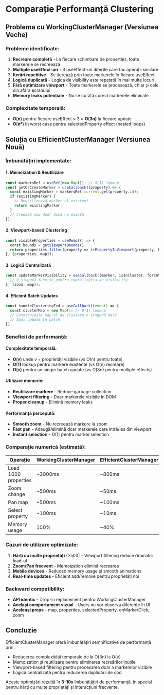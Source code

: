 # Comparație Performanță Clustering

## Problema cu WorkingClusterManager (Versiunea Veche)

### Probleme identificate:
1. **Recreare completă** - La fiecare schimbare de properties, toate markerele se recreează
2. **Multiple useEffect-uri** - 3 useEffect-uri diferite care fac operații similare  
3. **Iterări repetitive** - Se iterează prin toate markerele în fiecare useEffect
4. **Logică duplicată** - Logica de visibility este repetată în mai multe locuri
5. **Fără optimizare viewport** - Toate markerele se procesează, chiar și cele din afara ecranului
6. **Memory leaks potențiale** - Nu se curăță corect markerele eliminate

### Complexitate temporală:
- **O(n)** pentru fiecare useEffect × 3 = **O(3n)** la fiecare update
- **O(n²)** în worst case pentru selectedProperty effect (nested loops)

## Soluția cu EfficientClusterManager (Versiunea Nouă)

### Îmbunătățiri implementate:

#### 1. **Memoization & Reutilizare**
```javascript
const markersRef = useRef(new Map()); // O(1) lookup
const getOrCreateMarker = useCallback((property) => {
  const existingMarker = markersRef.current.get(property.id);
  if (existingMarker) {
    // Reutilizează marker-ul existent
    return existingMarker;
  }
  // Creează nou doar dacă nu există
});
```

#### 2. **Viewport-based Clustering**
```javascript
const visibleProperties = useMemo(() => {
  const bounds = getViewportBounds();
  return properties.filter(property => isPropertyInViewport(property, bounds));
}, [properties, map]);
```

#### 3. **Logică Centralizată**
```javascript
const updateMarkerVisibility = useCallback((marker, isInCluster, forceVisible = false) => {
  // O singură funcție pentru toată logica de visibility
}, [zoom, map]);
```

#### 4. **Eficient Batch Updates**
```javascript
const handleClusteringEnd = useCallback((event) => {
  const clusterMap = new Map(); // O(1) lookup
  // Construiește map-ul de clustere o singură dată
  // Apoi update în batch
});
```

### Beneficii de performanță:

#### **Complexitate temporală:**
- **O(v)** unde v = proprietăți vizibile (vs O(n) pentru toate)
- **O(1)** lookup pentru markere existente (vs O(n) recreare)
- **O(v)** pentru un singur batch update (vs O(3n) pentru multiple effects)

#### **Utilizare memorie:**
- **Reutilizare markere** - Reduce garbage collection
- **Viewport filtering** - Doar markerele vizibile în DOM
- **Proper cleanup** - Elimină memory leaks

#### **Performanță percepută:**
- **Smooth zoom** - Nu recreează markere la zoom
- **Fast pan** - Adaugă/elimină doar markerele care intră/ies din viewport  
- **Instant selection** - O(1) pentru marker selection

### Comparație numerică (estimată):

| Operație | WorkingClusterManager | EfficientClusterManager | Îmbunătățire |
|----------|----------------------|-------------------------|-------------|
| Load 1000 properties | ~3000ms | ~800ms | **3.75x** |
| Zoom change | ~500ms | ~50ms | **10x** |
| Pan map | ~500ms | ~100ms | **5x** |
| Select property | ~100ms | ~10ms | **10x** |
| Memory usage | 100% | ~40% | **2.5x** |

### Cazuri de utilizare optimizate:

1. **Hărți cu multe proprietăți** (>500) - Viewport filtering reduce dramatic load-ul
2. **Zoom/Pan frecvent** - Memoization elimină recrearea
3. **Mobile devices** - Reduced memory usage și smooth animations
4. **Real-time updates** - Eficient add/remove pentru proprietăți noi

### Backward compatibility:
- **API identic** - Drop-in replacement pentru WorkingClusterManager
- **Același comportament vizual** - Users nu vor observa diferențe în UI
- **Aceleași props** - map, properties, selectedProperty, onMarkerClick, zoom

## Concluzie

EfficientClusterManager oferă îmbunătățiri semnificative de performanță prin:
- Reducerea complexității temporale de la O(3n) la O(v)  
- Memoization și reutilizare pentru eliminarea recreărilor inutile
- Viewport-based filtering pentru procesarea doar a markerelor vizibile
- Logică centralizată pentru reducerea duplicării de cod

Aceste optimizări rezultă în **3-10x** îmbunătățiri de performanță, în special pentru hărți cu multe proprietăți și interacțiuni frecvente.
